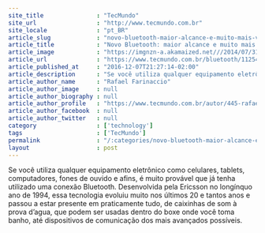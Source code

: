 ```yaml
---
site_title               : "TecMundo"
site_url                 : "http://www.tecmundo.com.br"
site_locale              : "pt_BR"
article_slug             : "novo-bluetooth-maior-alcance-e-muito-mais-velocidade-em-novos-dispositivos"
article_title            : "Novo Bluetooth: maior alcance e muito mais velocidade em novos dispositivos"
article_image            : "https://imgnzn-a.akamaized.net///2014/07/31/31173456348810.JPG"
article_url              : "https://www.tecmundo.com.br/bluetooth/112548-novo-bluetooth-maior-alcance-velocidade-novos-dispositivos.htm"
article_published_at     : "2016-12-07T21:27:14-02:00"
article_description      : "Se você utiliza qualquer equipamento eletrônico como celulares, tablets, computadores, fones de ouvido e afins, é muito provável que já tenha utilizado uma conexão Bluetooth. Desenvolvida pela Ericsson no longínquo ano de 1994, essa tecnologia evoluiu muito nos últimos 20 e tantos anos e passou a estar presente em praticamente tudo, de caixinhas de som à prova d’agua, que podem ser usadas dentro do boxe onde você toma banho, até dispositivos de comunicação dos mais avançados possíveis."
article_author_name      : "Rafael Farinaccio"
article_author_image     : null
article_author_biography : null
article_author_profile   : "https://www.tecmundo.com.br/autor/445-rafael-farinaccio/"
article_author_facebook  : null
article_author_twitter   : null
category                 : ['technology']
tags                     : ['TecMundo']
permalink                : "/:categories/novo-bluetooth-maior-alcance-e-muito-mais-velocidade-em-novos-dispositivos/"
layout                   : post
---
```


Se você utiliza qualquer equipamento eletrônico como celulares, tablets, computadores, fones de ouvido e afins, é muito provável que já tenha utilizado uma conexão Bluetooth. Desenvolvida pela Ericsson no longínquo ano de 1994, essa tecnologia evoluiu muito nos últimos 20 e tantos anos e passou a estar presente em praticamente tudo, de caixinhas de som à prova d’agua, que podem ser usadas dentro do boxe onde você toma banho, até dispositivos de comunicação dos mais avançados possíveis.
